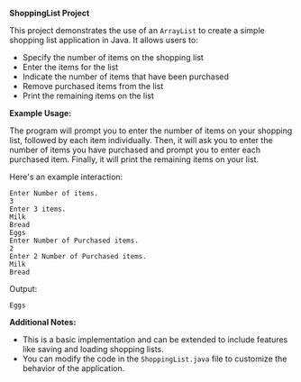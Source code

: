 **ShoppingList Project**

This project demonstrates the use of an `ArrayList` to create a simple shopping list application in Java. It allows users to:

* Specify the number of items on the shopping list
* Enter the items for the list
* Indicate the number of items that have been purchased
* Remove purchased items from the list
* Print the remaining items on the list


**Example Usage:**

The program will prompt you to enter the number of items on your shopping list, followed by each item individually. Then, it will ask you to enter the number of items you have purchased and prompt you to enter each purchased item. Finally, it will print the remaining items on your list.

Here's an example interaction:

```
Enter Number of items.
3
Enter 3 items.
Milk
Bread
Eggs
Enter Number of Purchased items.
2
Enter 2 Number of Purchased items.
Milk
Bread
```

Output:

```
Eggs
```

**Additional Notes:**

* This is a basic implementation and can be extended to include features like saving and loading shopping lists.
* You can modify the code in the `ShoppingList.java` file to customize the behavior of the application.

